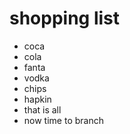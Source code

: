 # shopping list
 - coca
 - cola
 - fanta
 - vodka
 - chips
 - hapkin 
 - that is all
 - now time to branch
